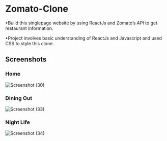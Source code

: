 # Zomato-Clone
•Build this singlepage website by using ReactJs and Zomato’s API to get restaurant information.

•Project involves basic understanding of ReactJs and Javascript and used CSS to style this clone.

## Screenshots
### Home
![Screenshot (30)](https://github.com/himanshi-rathore/zomato_clone/assets/108826224/a91155cc-72d2-4b18-90a4-2fbdf614d234)
### Dining Out
![Screenshot (33)](https://github.com/himanshi-rathore/zomato_clone/assets/108826224/175896d7-d578-4596-b0b3-191af116a444)
### Night Life
![Screenshot (34)](https://github.com/himanshi-rathore/zomato_clone/assets/108826224/d081a5e3-83b1-4ce1-87c3-6426d98cd6d0)
